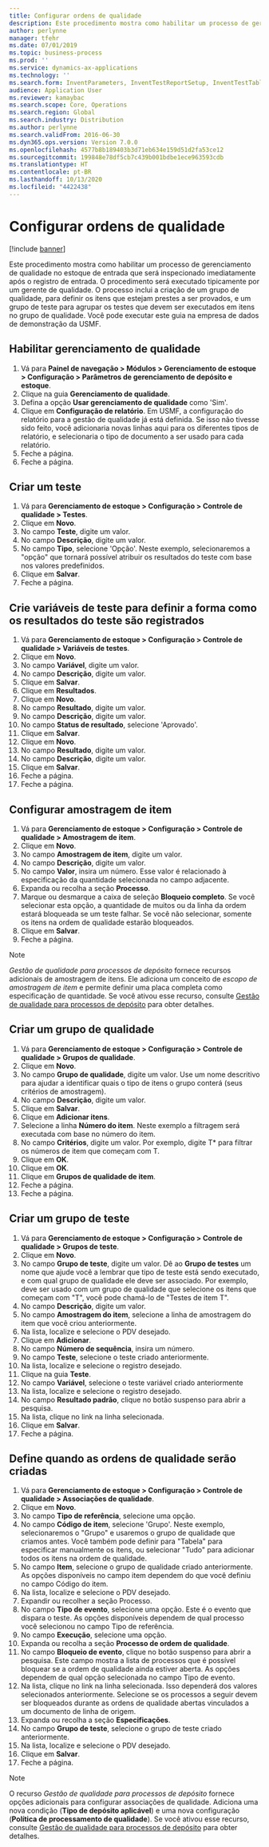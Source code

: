 ```yaml
---
title: Configurar ordens de qualidade
description: Este procedimento mostra como habilitar um processo de gerenciamento de qualidade no estoque de entrada que será inspecionado imediatamente após o registro de entrada.
author: perlynne
manager: tfehr
ms.date: 07/01/2019
ms.topic: business-process
ms.prod: ''
ms.service: dynamics-ax-applications
ms.technology: ''
ms.search.form: InventParameters, InventTestReportSetup, InventTestTable, DefaultDashboard, InventTestVariable, InventTestVariableOutcome, InventItemSampling, InventTestQualityGroup, InventTestItemQualityGroupAdd, SysQueryForm, InventTestItemQualityGroup, InventTestGroup, InventTestAssociationTable
audience: Application User
ms.reviewer: kamaybac
ms.search.scope: Core, Operations
ms.search.region: Global
ms.search.industry: Distribution
ms.author: perlynne
ms.search.validFrom: 2016-06-30
ms.dyn365.ops.version: Version 7.0.0
ms.openlocfilehash: 4577b8b189403b3d71eb634e159d51d2fa53ce12
ms.sourcegitcommit: 199848e78df5cb7c439b001bdbe1ece963593cdb
ms.translationtype: HT
ms.contentlocale: pt-BR
ms.lasthandoff: 10/13/2020
ms.locfileid: "4422438"
---
```

# <a name="set-up-quality-orders"></a>Configurar ordens de qualidade

[!include [banner](../../includes/banner.md)]

Este procedimento mostra como habilitar um processo de gerenciamento de qualidade no estoque de entrada que será inspecionado imediatamente após o registro de entrada. O procedimento será executado tipicamente por um gerente de qualidade. O processo inclui a criação de um grupo de qualidade, para definir os itens que estejam prestes a ser provados, e um grupo de teste para agrupar os testes que devem ser executados em itens no grupo de qualidade. Você pode executar este guia na empresa de dados de demonstração da USMF.


## <a name="enable-quality-management"></a>Habilitar gerenciamento de qualidade
1. Vá para **Painel de navegação > Módulos > Gerenciamento de estoque > Configuração > Parâmetros de gerenciamento de depósito e estoque**.
2. Clique na guia **Gerenciamento de qualidade**.
3. Defina a opção **Usar gerenciamento de qualidade** como 'Sim'.
4. Clique em **Configuração de relatório**. Em USMF, a configuração do relatório para a gestão de qualidade já está definida. Se isso não tivesse sido feito, você adicionaria novas linhas aqui para os diferentes tipos de relatório, e selecionaria o tipo de documento a ser usado para cada relatório.  
5. Feche a página.
6. Feche a página.

## <a name="create-a-test"></a>Criar um teste
1. Vá para **Gerenciamento de estoque > Configuração > Controle de qualidade > Testes**.
2. Clique em **Novo**.
3. No campo **Teste**, digite um valor.
4. No campo **Descrição**, digite um valor.
5. No campo **Tipo**, selecione 'Opção'. Neste exemplo, selecionaremos a "opção" que tornará possível atribuir os resultados do teste com base nos valores predefinidos.  
6. Clique em **Salvar**.
7. Feche a página.

## <a name="create-test-variables-to-define-the-way-test-results-are-recorded"></a>Crie variáveis de teste para definir a forma como os resultados do teste são registrados
1. Vá para **Gerenciamento de estoque > Configuração > Controle de qualidade > Variáveis de testes**.
2. Clique em **Novo**.
3. No campo **Variável**, digite um valor.
4. No campo **Descrição**, digite um valor.
5. Clique em **Salvar**.
6. Clique em **Resultados**.
7. Clique em **Novo**.
8. No campo **Resultado**, digite um valor.
9. No campo **Descrição**, digite um valor.
10. No campo **Status de resultado**, selecione 'Aprovado'.
11. Clique em **Salvar**.
12. Clique em **Novo**.
13. No campo **Resultado**, digite um valor.
14. No campo **Descrição**, digite um valor.
15. Clique em **Salvar**.
16. Feche a página.
17. Feche a página.

## <a name="set-up-item-sampling"></a>Configurar amostragem de item
1. Vá para **Gerenciamento de estoque > Configuração > Controle de qualidade > Amostragem de item**.
2. Clique em **Novo**.
3. No campo **Amostragem de item**, digite um valor.
4. No campo **Descrição**, digite um valor.
5. No campo **Valor**, insira um número. Esse valor é relacionado à especificação da quantidade selecionada no campo adjacente.  
6. Expanda ou recolha a seção **Processo**.
7. Marque ou desmarque a caixa de seleção **Bloqueio completo**. Se você selecionar esta opção, a quantidade de muitos ou da linha da ordem estará bloqueada se um teste falhar. Se você não selecionar, somente os itens na ordem de qualidade estarão bloqueados.  
8. Clique em **Salvar**.
9. Feche a página.

> [!NOTE]
> *Gestão de qualidade para processos de depósito* fornece recursos adicionais de amostragem de itens. Ele adiciona um conceito de *escopo de amostragem de item* e permite definir uma placa completa como especificação de quantidade. Se você ativou esse recurso, consulte [Gestão de qualidade para processos de depósito](../quality-management-for-warehouses-processes.md) para obter detalhes.

## <a name="create-a-quality-group"></a>Criar um grupo de qualidade
1. Vá para **Gerenciamento de estoque > Configuração > Controle de qualidade > Grupos de qualidade**.
2. Clique em **Novo**.
3. No campo **Grupo de qualidade**, digite um valor. Use um nome descritivo para ajudar a identificar quais o tipo de itens o grupo conterá (seus critérios de amostragem).  
4. No campo **Descrição**, digite um valor.
5. Clique em **Salvar**.
6. Clique em **Adicionar itens**.
7. Selecione a linha **Número do item**. Neste exemplo a filtragem será executada com base no número do item.  
8. No campo **Critérios**, digite um valor. Por exemplo, digite T* para filtrar os números de item que começam com T.  
9. Clique em **OK**.
10. Clique em **OK**.
11. Clique em **Grupos de qualidade de item**.
12. Feche a página.
13. Feche a página.

## <a name="create-a-test-group"></a>Criar um grupo de teste
1. Vá para **Gerenciamento de estoque > Configuração > Controle de qualidade > Grupos de teste**.
2. Clique em **Novo**.
3. No campo **Grupo de teste**, digite um valor. Dê ao **Grupo de testes** um nome que ajude você a lembrar que tipo de teste está sendo executado, e com qual grupo de qualidade ele deve ser associado. Por exemplo, deve ser usado com um grupo de qualidade que selecione os itens que começam com "T", você pode chamá-lo de "Testes de item T".  
4. No campo **Descrição**, digite um valor.
5. No campo **Amostragem do item**, selecione a linha de amostragem do item que você criou anteriormente.
6. Na lista, localize e selecione o PDV desejado.
7. Clique em **Adicionar**.
8. No campo **Número de sequência**, insira um número.
9. No campo **Teste**, selecione o teste criado anteriormente.
10. Na lista, localize e selecione o registro desejado.
11. Clique na guia **Teste**.
12. No campo **Variável**, selecione o teste variável criado anteriormente
13. Na lista, localize e selecione o registro desejado.
14. No campo **Resultado padrão**, clique no botão suspenso para abrir a pesquisa.
15. Na lista, clique no link na linha selecionada.
16. Clique em **Salvar**.
17. Feche a página.

## <a name="define-when-quality-orders-will-be-created"></a>Define quando as ordens de qualidade serão criadas
1. Vá para **Gerenciamento de estoque > Configuração > Controle de qualidade > Associações de qualidade**.
2. Clique em **Novo**.
3. No campo **Tipo de referência**, selecione uma opção.
4. No campo **Código de item**, selecione 'Grupo'. Neste exemplo, selecionaremos o "Grupo" e usaremos o grupo de qualidade que criamos antes. Você também pode definir para "Tabela" para especificar manualmente os itens, ou selecionar "Tudo" para adicionar todos os itens na ordem de qualidade.  
5. No campo **Item**, selecione o grupo de qualidade criado anteriormente. As opções disponíveis no campo item dependem do que você definiu no campo Código do item.  
6. Na lista, localize e selecione o PDV desejado.
7. Expandir ou recolher a seção Processo.
8. No campo **Tipo de evento**, selecione uma opção. Este é o evento que dispara o teste. As opções disponíveis dependem de qual processo você selecionou no campo Tipo de referência.  
9. No campo **Execução**, selecione uma opção.
10. Expanda ou recolha a seção **Processo de ordem de qualidade**.
11. No campo **Bloqueio de evento**, clique no botão suspenso para abrir a pesquisa. Este campo mostra a lista de processos que é possível bloquear se a ordem de qualidade ainda estiver aberta. As opções dependem de qual opção selecionada no campo Tipo de evento.  
12. Na lista, clique no link na linha selecionada. Isso dependerá dos valores selecionados anteriormente. Selecione se os processos a seguir devem ser bloqueados durante as ordens de qualidade abertas vinculados a um documento de linha de origem.  
13. Expanda ou recolha a seção **Especificações**.
14. No campo **Grupo de teste**, selecione o grupo de teste criado anteriormente.
15. Na lista, localize e selecione o PDV desejado.
16. Clique em **Salvar**.
17. Feche a página.

> [!NOTE]
> O recurso *Gestão de qualidade para processos de depósito* fornece opções adicionais para configurar associações de qualidade. Adiciona uma nova condição (**Tipo de depósito aplicável**) e uma nova configuração (**Política de processamento de qualidade**). Se você ativou esse recurso, consulte [Gestão de qualidade para processos de depósito](../quality-management-for-warehouses-processes.md) para obter detalhes.